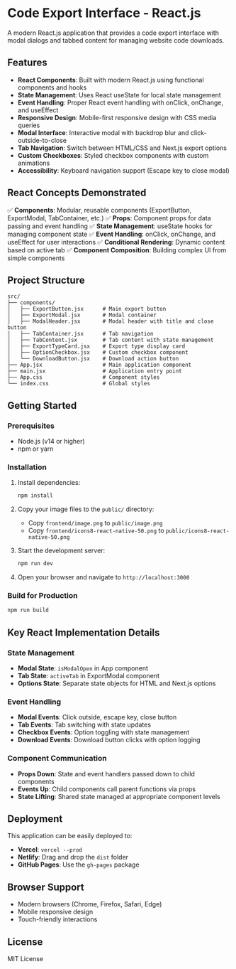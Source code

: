 # Code Export Interface - React.js

A modern React.js application that provides a code export interface with modal dialogs and tabbed content for managing website code downloads.

## Features

- **React Components**: Built with modern React.js using functional components and hooks
- **State Management**: Uses React useState for local state management
- **Event Handling**: Proper React event handling with onClick, onChange, and useEffect
- **Responsive Design**: Mobile-first responsive design with CSS media queries
- **Modal Interface**: Interactive modal with backdrop blur and click-outside-to-close
- **Tab Navigation**: Switch between HTML/CSS and Next.js export options
- **Custom Checkboxes**: Styled checkbox components with custom animations
- **Accessibility**: Keyboard navigation support (Escape key to close modal)

## React Concepts Demonstrated

✅ **Components**: Modular, reusable components (ExportButton, ExportModal, TabContainer, etc.)
✅ **Props**: Component props for data passing and event handling
✅ **State Management**: useState hooks for managing component state
✅ **Event Handling**: onClick, onChange, and useEffect for user interactions
✅ **Conditional Rendering**: Dynamic content based on active tab
✅ **Component Composition**: Building complex UI from simple components

## Project Structure

```
src/
├── components/
│   ├── ExportButton.jsx      # Main export button
│   ├── ExportModal.jsx       # Modal container
│   ├── ModalHeader.jsx       # Modal header with title and close button
│   ├── TabContainer.jsx      # Tab navigation
│   ├── TabContent.jsx        # Tab content with state management
│   ├── ExportTypeCard.jsx    # Export type display card
│   ├── OptionCheckbox.jsx    # Custom checkbox component
│   └── DownloadButton.jsx    # Download action button
├── App.jsx                   # Main application component
├── main.jsx                  # Application entry point
├── App.css                   # Component styles
└── index.css                 # Global styles
```

## Getting Started

### Prerequisites
- Node.js (v14 or higher)
- npm or yarn

### Installation
1. Install dependencies:
   ```bash
   npm install
   ```

2. Copy your image files to the `public/` directory:
   - Copy `frontend/image.png` to `public/image.png`
   - Copy `frontend/icons8-react-native-50.png` to `public/icons8-react-native-50.png`

3. Start the development server:
   ```bash
   npm run dev
   ```

4. Open your browser and navigate to `http://localhost:3000`

### Build for Production
```bash
npm run build
```

## Key React Implementation Details

### State Management
- **Modal State**: `isModalOpen` in App component
- **Tab State**: `activeTab` in ExportModal component
- **Options State**: Separate state objects for HTML and Next.js options

### Event Handling
- **Modal Events**: Click outside, escape key, close button
- **Tab Events**: Tab switching with state updates
- **Checkbox Events**: Option toggling with state management
- **Download Events**: Download button clicks with option logging

### Component Communication
- **Props Down**: State and event handlers passed down to child components
- **Events Up**: Child components call parent functions via props
- **State Lifting**: Shared state managed at appropriate component levels

## Deployment

This application can be easily deployed to:
- **Vercel**: `vercel --prod`
- **Netlify**: Drag and drop the `dist` folder
- **GitHub Pages**: Use the `gh-pages` package

## Browser Support

- Modern browsers (Chrome, Firefox, Safari, Edge)
- Mobile responsive design
- Touch-friendly interactions

## License

MIT License
